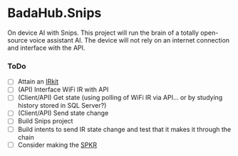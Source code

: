 # BadaHub.Snips
On device AI with Snips. This project will run the brain of a totally open-source voice assistant AI. The device will not rely on an internet connection and interface with the API.

### ToDo
- [ ] Attain an [IRkit](http://getirkit.com/en)
- [ ] (API) Interface WiFi IR with API
- [ ] (Client/API) Get state (using polling of WiFi IR via API... or by studying history stored in SQL Server?)
- [ ] (Client/API) Send state change
- [ ] Build Snips project
- [ ] Build intents to send IR state change and test that it makes it through the chain
- [ ] Consider making the [SPKR](https://medium.com/snips-ai/how-to-build-a-voice-controlled-speaker-that-protects-your-privacy-ec6429a2c673)
